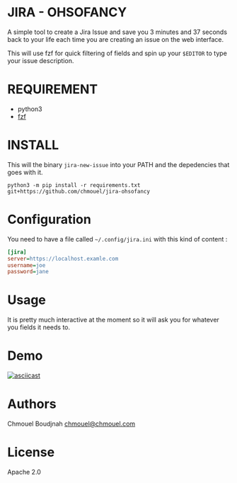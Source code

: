 # JIRA - OHSOFANCY

A simple tool to create a Jira Issue and save you 3 minutes and 37 seconds back to your life each time you are creating an issue on the web interface.

This will use fzf for quick filtering of fields and spin up your `$EDITOR` to type your issue description.

# REQUIREMENT

* python3
* [fzf](https://github.com/junegunn/fzf)

# INSTALL

This will the binary `jira-new-issue` into your PATH and the depedencies that goes with it.

```shell
python3 -m pip install -r requirements.txt git+https://github.com/chmouel/jira-ohsofancy
```

# Configuration

You need to have a file called `~/.config/jira.ini` with this kind of content :

```ini
[jira]
server=https://localhost.examle.com
username=joe
password=jane
```

# Usage

It is pretty much interactive at the moment so it will ask you for whatever you
fields it needs to.


# Demo

[![asciicast](https://asciinema.org/a/w7MmcseAkk4vBg3JlSMIbC1dW.svg)](https://asciinema.org/a/w7MmcseAkk4vBg3JlSMIbC1dW)

# Authors

Chmouel Boudjnah <chmouel@chmouel.com>

# License

Apache 2.0
